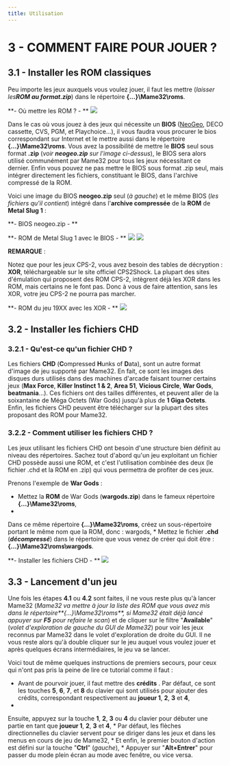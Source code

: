 ```yaml
---
title: Utilisation
---
```


# 3 - COMMENT FAIRE POUR JOUER ?

## 3.1 - Installer les ROM classiques

Peu importe les jeux auxquels vous voulez jouer, il faut les mettre
(_laisser les**ROM **au format**.zip**_) dans le répertoire
**{...}\Mame32\roms**.

**- Où mettre les ROM ? - **
![](/emulators/mame32/configure/rom.JPG)

Dans le cas où vous jouez à des jeux qui nécessite un **BIOS** ([NeoGeo](http://www.emunova.net/emulation/utilitaires/neogeo.htm), DECO cassette, CVS, PGM, et Playchoice...), il vous
faudra vous procurer le bios correspondant sur Internet et le mettre aussi dans
le répertoire **{...}\Mame32\roms**. Vous avez la possibilité de mettre le
**BIOS** seul sous format **.zip** (_voir **neogeo.zip** sur l'image
ci-dessus_), le BIOS sera alors utilisé communément par Mame32 pour tous les
jeux nécessitant ce dernier. Enfin vous pouvez ne pas mettre le BIOS sous format
.zip seul, mais intégrer directement les fichiers, constituant le BIOS, dans
l'archive compressé de la ROM.

Voici une image du BIOS **neogeo.zip** seul (_à gauche_) et le même
BIOS (_les fichiers qu'il contient_) intégré dans l'**archive
compressée** de la **ROM** de **Metal Slug 1** :

**- BIOS neogeo.zip - **

**- ROM de Metal Slug 1 avec le BIOS -
**
![](/emulators/mame32/configure/bios.JPG)
![](/emulators/mame32/configure/ms1Bios.JPG)

**REMARQUE** :

Notez que pour les jeux CPS-2, vous avez besoin des tables de décryption :
**XOR**, téléchargeable sur le site officiel CPS2Shock. La plupart des sites
d'émulation qui proposent des ROM CPS-2, intègrent déjà les XOR dans les ROM,
mais certains ne le font pas. Donc à vous de faire attention, sans les XOR,
votre jeu CPS-2 ne pourra pas marcher.

**- ROM du jeu 19XX avec les XOR -
**
![](/emulators/mame32/configure/19xx.JPG)

## 3.2 - Installer les fichiers CHD

### 3.2.1 - Qu'est-ce qu'un fichier CHD ?

Les fichiers **CHD** (**C**ompressed **H**unks of **D**ata), sont
un autre format d'image de jeu supporté par Mame32\. En fait, ce sont les images
des disques durs utilisés dans des machines d'arcade faisant tourner certains
jeux (**Max Force**, **Killer Instinct 1 & 2**, **Area 51**,
**Vicious Circle**, **War Gods**, **beatmania**...). Ces
fichiers ont des tailles différentes, et peuvent aller de la soixantaine de Méga
Octets (War Gods) jusqu'à plus de **1 Giga Octets**. Enfin, les fichiers CHD
peuvent être télécharger sur la plupart des sites proposant des ROM pour
Mame32\.

### 3.2.2 - Comment utiliser les fichiers CHD ?

Les jeux utilisant les fichiers CHD ont besoin d'une structure bien définit
au niveau des répertoires. Sachez tout d'abord qu'un jeu exploitant un fichier
CHD possède aussi une ROM, et c'est l'utilisation combinée des deux (le fichier
.chd et la ROM en .zip) qui vous permettra de profiter de ces jeux.

Prenons l'exemple de **War Gods** :

* Mettez la **ROM** de War Gods (**wargods.zip**) dans
le fameux répertoire **{...}\Mame32\roms**,
*
Dans ce même répertoire **{...}\Mame32\roms**, créez un
sous-répertoire portant le même nom que la ROM, donc : wargods,
*
Mettez le fichier **.chd** (_**décompressé**_)
dans le répertoire que vous venez de créer qui doit être :
**{...}\Mame32\roms\wargods**.

**- Installer les fichiers CHD -
**
![](/emulators/mame32/configure/chd.JPG)

## 3.3 - Lancement d'un jeu

Une fois les étapes **4.1** ou **4.2** sont faites, il ne vous reste
plus qu'à lancer Mame32 (_Mame32 va mettre
à jour la liste des ROM que vous avez mis dans le répertoire**{...}\Mame32\roms**, si Mame32 était déjà lancé appuyer sur **F5** pour
refaire le scan_) et de cliquer sur le filtre "**Available**" (_volet
d'exploration de gauche du GUI de Mame32_) pour voir les jeux reconnus par
Mame32 dans le volet d'exploration de droite du GUI. Il ne vous reste alors qu'à
double cliquer sur le jeu auquel vous voulez jouer et après quelques écrans
intermédiaires, le jeu va se lancer.

Voici tout de même quelques instructions de premiers secours, pour ceux qui
n'ont pas pris la peine de lire ce tutorial comme il faut :

* Avant de pourvoir jouer, il faut mettre des **crédits**
. Par défaut, ce sont les touches **5**, **6**, **7**, et **8** du
clavier qui sont utilisés pour ajouter des crédits, correspondant
respectivement au **joueur 1**, **2**, **3** et **4**,
*
Ensuite, appuyez sur la touche **1**, **2**, **3**
ou **4** du clavier pour débuter une partie en tant que **joueur 1**,
**2**, **3** et **4**,
*
Par défaut, les flèches directionnelles du clavier servent
pour se diriger dans les jeux et dans les menus en cours de jeu de
Mame32,
*
Et enfin, le premier bouton d'action est défini sur la
touche "**Ctrl**" (_gauche_),
*
Appuyer sur "**Alt+Entrer**" pour passer du mode plein
écran au mode avec fenêtre, ou vice versa.
